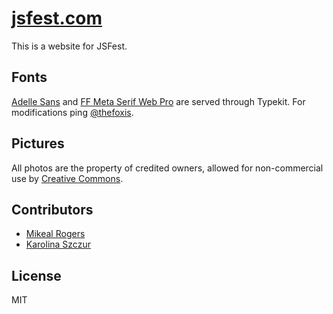 # [jsfest.com](http://http://jsfest.com/)

This is a website for JSFest.

## Fonts
[Adelle Sans](https://typekit.com/fonts/adelle-sans) and [FF Meta Serif Web Pro](https://typekit.com/fonts/ff-meta-serif-web-pro) are served through Typekit. For modifications ping [@thefoxis](https://github.com/thefoxis).

## Pictures
All photos are the property of credited owners, allowed for non-commercial use by [Creative Commons](http://creativecommons.org/).

## Contributors

* [Mikeal Rogers](https://github.com/mikeal)
* [Karolina Szczur](https://github.com/thefoxis)

## License
MIT